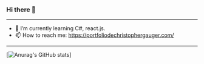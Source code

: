 ### Hi there 👋

____________________________________
- 🌱 I’m currently learning C#, react.js.
- 📫 How to reach me: https://portfoliodechristophergauger.com/
___________________________________
[![Anurag's GitHub stats](https://github-readme-stats.vercel.app/api?username=christopher313)]
